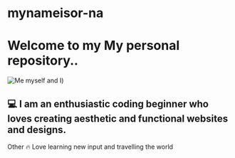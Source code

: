 # mynameisor-na
<h1>Welcome to my My personal repository..</h1> 

![Me myself and I](https://www.istockphoto.com/de/foto/hund-mit-bleistift-im-b%C3%BCro-gm667786852-121890449))


## :computer: I am an enthusiastic coding beginner who loves creating aesthetic and functional websites and designs.

Other :fire: Love learning new input and travelling the world
